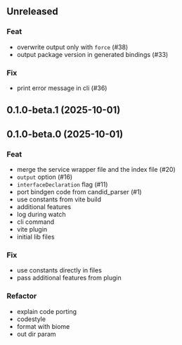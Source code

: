 ## Unreleased

### Feat

- overwrite output only with `force` (#38)
- output package version in generated bindings (#33)

### Fix

- print error message in cli (#36)

## 0.1.0-beta.1 (2025-10-01)

## 0.1.0-beta.0 (2025-10-01)

### Feat

- merge the service wrapper file and the index file (#20)
- `output` option (#16)
- `interfaceDeclaration` flag (#11)
- port bindgen code from candid_parser (#1)
- use constants from vite build
- additional features
- log during watch
- cli command
- vite plugin
- initial lib files

### Fix

- use constants directly in files
- pass additional features from plugin

### Refactor

- explain code porting
- codestyle
- format with biome
- out dir param
